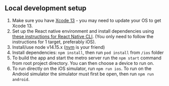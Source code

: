 ## Local development setup

1. Make sure you have [Xcode 13](https://developer.apple.com/xcode/) - you may need to update your OS to get Xcode 13.
2. Set up the React native environment and install dependencies using [these instructions for React Native CLI](https://reactnative.dev/docs/environment-setup). (You only need to follow the instructions for 1 target, preferably iOS).
3. Install/use node v14.15.x ([nvm](https://github.com/nvm-sh/nvm/blob/master/README.md) is your friend)
4. Install dependencies: `npm install`, then run `pod install` from `/ios` folder
5. To build the app and start the metro server run the `npm start` command from root project directory. You can then choose a device to run on.
6. To run directly on the iOS simulator, run `npm run ios`. To run on the Android simulator the simulator must first be open, then run `npm run android`.